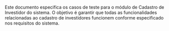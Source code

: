 Este documento especifica os casos de teste para o módulo de Cadastro de Investidor do sistema. O objetivo é garantir que todas as funcionalidades relacionadas ao cadastro de investidores funcionem conforme especificado nos requisitos do sistema.
